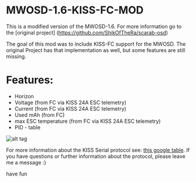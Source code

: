 # MWOSD-1.6-KISS-FC-MOD

This is a modified version of the MWOSD-1.6. 
For more information go to the [original project] (https://github.com/ShikOfTheRa/scarab-osd)


The goal of this mod was to include KISS-FC support for the MWOSD. The original Project has that implementation as well, but some features are still missing.

# Features:
* Horizon
* Voltage (from FC via KISS 24A ESC telemetry)
* Current (from FC via KISS 24A ESC telemetry)
* Used mAh (from FC)
* max ESC temperature (from FC via KISS 24A ESC telemetry)
* PID - table


![alt tag](https://github.com/FabianViermetz/MWOSD-1.6-KISS-FC-MOD/blob/master/Sceenshot.PNG)

For more information about the KISS Serial protocol see:
[this google table](https://docs.google.com/spreadsheets/d/1E61oVpcB7mRU_Q_FKvAfa0RsBtR2iNAhTD1W36r5Gcg/edit#gid=0). If you have questions or further information about the protocol, please leave me a message :)

have fun
